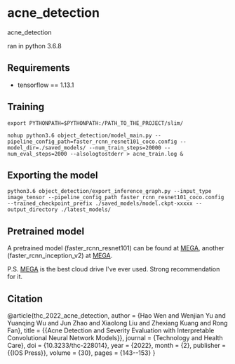 # acne_detection
acne_detection

ran in python 3.6.8

## Requirements
* tensorflow == 1.13.1

## Training

```shell
export PYTHONPATH=$PYTHONPATH:/PATH_TO_THE_PROJECT/slim/

nohup python3.6 object_detection/model_main.py --pipeline_config_path=faster_rcnn_resnet101_coco.config --model_dir=./saved_models/ --num_train_steps=20000 --num_eval_steps=2000 --alsologtostderr > acne_train.log &
```

## Exporting the model

```shell
python3.6 object_detection/export_inference_graph.py --input_type image_tensor --pipeline_config_path faster_rcnn_resnet101_coco.config --trained_checkpoint_prefix ./saved_models/model.ckpt-xxxxx --output_directory ./latest_models/
```

## Pretrained model

A pretrained model (faster_rcnn_resnet101) can be found at [MEGA](https://mega.nz/file/AZgDXS6Y#ampDThpnc0Gs8MOMlstLZSukGSDy_j_ThC90xOVWfLs), another (faster_rcnn_inception_v2) at [MEGA](https://mega.nz/file/ocpBxSzL#-oCR-Ovj5s4aQD02cI1zexUA4RT7ath2tE3742GHfMc).

P.S. [MEGA](https://mega.nz/) is the best cloud drive I've ever used. Strong recommendation for it.

## Citation
@article{thc_2022_acne_detection,
     author = {Hao Wen and Wenjian Yu and Yuanqing Wu and Jun Zhao and Xiaolong Liu and Zhexiang Kuang and Rong Fan},
      title = {{Acne Detection and Severity Evaluation with Interpretable Convolutional Neural Network Models}},
    journal = {Technology and Health Care},
        doi = {10.3233/thc-228014},
       year = {2022},
      month = {2},
  publisher = {{IOS Press}},
     volume = {30},
      pages = {143--153}
}
